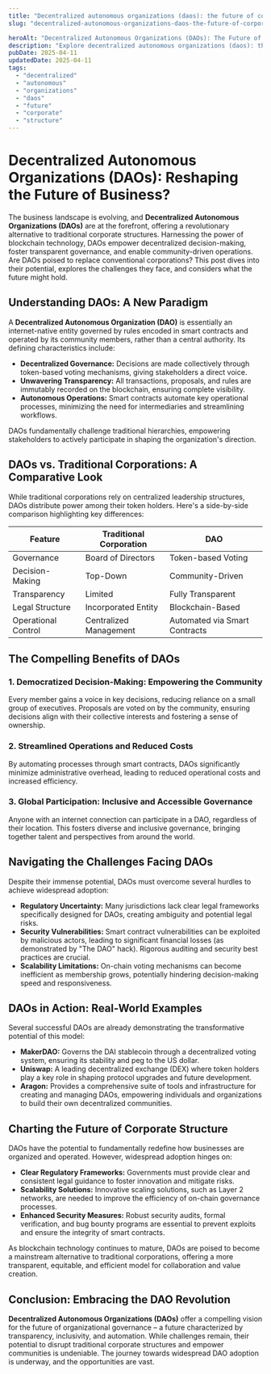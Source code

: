 ```yaml
---
title: "Decentralized autonomous organizations (daos): the future of corporate structure"
slug: "decentralized-autonomous-organizations-daos-the-future-of-corporate-structure"

heroAlt: "Decentralized Autonomous Organizations (DAOs): The Future of Corporate Structure? visual cover image"
description: "Explore decentralized autonomous organizations (daos): the future of corporate structure? in this detailed guide, offering insights, strategies, and practical tips to enhance your understanding and application of the ..."
pubDate: 2025-04-11
updatedDate: 2025-04-11
tags:
  - "decentralized"
  - "autonomous"
  - "organizations"
  - "daos"
  - "future"
  - "corporate"
  - "structure"
---
```


# Decentralized Autonomous Organizations (DAOs): Reshaping the Future of Business?

The business landscape is evolving, and **Decentralized Autonomous Organizations (DAOs)** are at the forefront, offering a revolutionary alternative to traditional corporate structures. Harnessing the power of blockchain technology, DAOs empower decentralized decision-making, foster transparent governance, and enable community-driven operations. Are DAOs poised to replace conventional corporations? This post dives into their potential, explores the challenges they face, and considers what the future might hold.

## Understanding DAOs: A New Paradigm

A **Decentralized Autonomous Organization (DAO)** is essentially an internet-native entity governed by rules encoded in smart contracts and operated by its community members, rather than a central authority. Its defining characteristics include:

- **Decentralized Governance:** Decisions are made collectively through token-based voting mechanisms, giving stakeholders a direct voice.
- **Unwavering Transparency:** All transactions, proposals, and rules are immutably recorded on the blockchain, ensuring complete visibility.
- **Autonomous Operations:** Smart contracts automate key operational processes, minimizing the need for intermediaries and streamlining workflows.

DAOs fundamentally challenge traditional hierarchies, empowering stakeholders to actively participate in shaping the organization's direction.

## DAOs vs. Traditional Corporations: A Comparative Look

While traditional corporations rely on centralized leadership structures, DAOs distribute power among their token holders. Here's a side-by-side comparison highlighting key differences:

| Feature             | Traditional Corporation | DAO                           |
| ------------------- | ----------------------- | ----------------------------- |
| Governance          | Board of Directors      | Token-based Voting            |
| Decision-Making     | Top-Down                | Community-Driven              |
| Transparency        | Limited                 | Fully Transparent             |
| Legal Structure     | Incorporated Entity     | Blockchain-Based              |
| Operational Control | Centralized Management  | Automated via Smart Contracts |

## The Compelling Benefits of DAOs

### 1. Democratized Decision-Making: Empowering the Community

Every member gains a voice in key decisions, reducing reliance on a small group of executives. Proposals are voted on by the community, ensuring decisions align with their collective interests and fostering a sense of ownership.

### 2. Streamlined Operations and Reduced Costs

By automating processes through smart contracts, DAOs significantly minimize administrative overhead, leading to reduced operational costs and increased efficiency.

### 3. Global Participation: Inclusive and Accessible Governance

Anyone with an internet connection can participate in a DAO, regardless of their location. This fosters diverse and inclusive governance, bringing together talent and perspectives from around the world.

## Navigating the Challenges Facing DAOs

Despite their immense potential, DAOs must overcome several hurdles to achieve widespread adoption:

- **Regulatory Uncertainty:** Many jurisdictions lack clear legal frameworks specifically designed for DAOs, creating ambiguity and potential legal risks.
- **Security Vulnerabilities:** Smart contract vulnerabilities can be exploited by malicious actors, leading to significant financial losses (as demonstrated by "The DAO" hack). Rigorous auditing and security best practices are crucial.
- **Scalability Limitations:** On-chain voting mechanisms can become inefficient as membership grows, potentially hindering decision-making speed and responsiveness.

## DAOs in Action: Real-World Examples

Several successful DAOs are already demonstrating the transformative potential of this model:

- **MakerDAO:** Governs the DAI stablecoin through a decentralized voting system, ensuring its stability and peg to the US dollar.
- **Uniswap:** A leading decentralized exchange (DEX) where token holders play a key role in shaping protocol upgrades and future development.
- **Aragon:** Provides a comprehensive suite of tools and infrastructure for creating and managing DAOs, empowering individuals and organizations to build their own decentralized communities.

## Charting the Future of Corporate Structure

DAOs have the potential to fundamentally redefine how businesses are organized and operated. However, widespread adoption hinges on:

- **Clear Regulatory Frameworks:** Governments must provide clear and consistent legal guidance to foster innovation and mitigate risks.
- **Scalability Solutions:** Innovative scaling solutions, such as Layer 2 networks, are needed to improve the efficiency of on-chain governance processes.
- **Enhanced Security Measures:** Robust security audits, formal verification, and bug bounty programs are essential to prevent exploits and ensure the integrity of smart contracts.

As blockchain technology continues to mature, DAOs are poised to become a mainstream alternative to traditional corporations, offering a more transparent, equitable, and efficient model for collaboration and value creation.

## Conclusion: Embracing the DAO Revolution

**Decentralized Autonomous Organizations (DAOs)** offer a compelling vision for the future of organizational governance – a future characterized by transparency, inclusivity, and automation. While challenges remain, their potential to disrupt traditional corporate structures and empower communities is undeniable. The journey towards widespread DAO adoption is underway, and the opportunities are vast.
